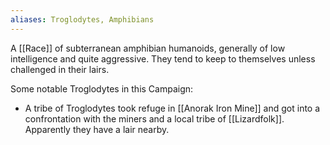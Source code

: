 ```yaml
---
aliases: Troglodytes, Amphibians
---
```


A [[Race]] of subterranean amphibian humanoids, generally of low intelligence and quite aggressive. They tend to keep to themselves unless challenged in their lairs.

Some notable Troglodytes in this Campaign:
* A tribe of Troglodytes took refuge in [[Anorak Iron Mine]] and got into a confrontation with the miners and a local tribe of [[Lizardfolk]]. Apparently they have a lair nearby.